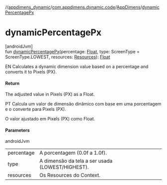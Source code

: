 //[appdimens_dynamic](../../../README.md)/[com.appdimens.dynamic.code](../README.md)/[AppDimens](README.md)/[dynamicPercentagePx](dynamic-percentage-px.md)

# dynamicPercentagePx

[androidJvm]\
fun [dynamicPercentagePx](dynamic-percentage-px.md)(percentage: [Float](https://kotlinlang.org/api/core/kotlin-stdlib/kotlin/-float/index.html), type: ScreenType = ScreenType.LOWEST, resources: [Resources](https://developer.android.com/reference/kotlin/android/content/res/Resources.html)): [Float](https://kotlinlang.org/api/core/kotlin-stdlib/kotlin/-float/index.html)

EN Calculates a dynamic dimension value based on a percentage and converts it to Pixels (PX).

#### Return

The adjusted value in Pixels (PX) as a Float.

PT Calcula um valor de dimensão dinâmico com base em uma porcentagem e o converte para Pixels (PX).

O valor ajustado em Pixels (PX) como Float.

#### Parameters

androidJvm

| | |
|---|---|
| percentage | A porcentagem (0.0f a 1.0f). |
| type | A dimensão da tela a ser usada (LOWEST/HIGHEST). |
| resources | Os Resources do Context. |